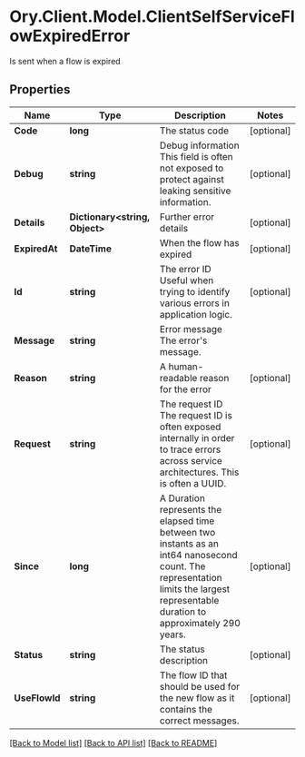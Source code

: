 # Ory.Client.Model.ClientSelfServiceFlowExpiredError
Is sent when a flow is expired

## Properties

Name | Type | Description | Notes
------------ | ------------- | ------------- | -------------
**Code** | **long** | The status code | [optional] 
**Debug** | **string** | Debug information  This field is often not exposed to protect against leaking sensitive information. | [optional] 
**Details** | **Dictionary&lt;string, Object&gt;** | Further error details | [optional] 
**ExpiredAt** | **DateTime** | When the flow has expired | [optional] 
**Id** | **string** | The error ID  Useful when trying to identify various errors in application logic. | [optional] 
**Message** | **string** | Error message  The error&#39;s message. | 
**Reason** | **string** | A human-readable reason for the error | [optional] 
**Request** | **string** | The request ID  The request ID is often exposed internally in order to trace errors across service architectures. This is often a UUID. | [optional] 
**Since** | **long** | A Duration represents the elapsed time between two instants as an int64 nanosecond count. The representation limits the largest representable duration to approximately 290 years. | [optional] 
**Status** | **string** | The status description | [optional] 
**UseFlowId** | **string** | The flow ID that should be used for the new flow as it contains the correct messages. | [optional] 

[[Back to Model list]](../README.md#documentation-for-models) [[Back to API list]](../README.md#documentation-for-api-endpoints) [[Back to README]](../README.md)

